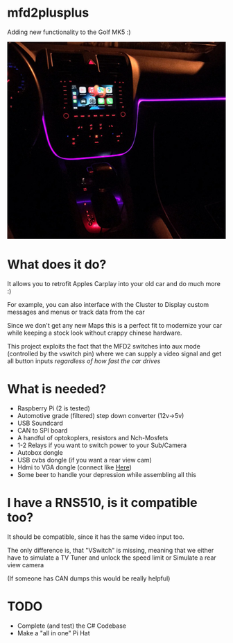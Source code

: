 # mfd2plusplus
Adding new functionality to the Golf MK5 :)

![Endresult](img/img.jpeg)

# What does it do?
It allows you to retrofit Apples Carplay into your old car and do much more :)

For example, you can also interface with the Cluster to Display custom messages and menus or track data from the car

Since we don't get any new Maps this is a perfect fit to modernize your car while keeping a stock look without crappy chinese hardware.

This project exploits the fact that the MFD2 switches into aux mode (controlled by the vswitch pin) where we can supply a video signal and get all button inputs *regardless of how fast the car drives*
# What is needed?

- Raspberry Pi (2 is tested)
- Automotive grade (filtered) step down converter (12v->5v)
- USB Soundcard
- CAN to SPI board
- A handful of optokoplers, resistors and Nch-Mosfets
- 1-2 Relays if you want to switch power to your Sub/Camera
- Autobox dongle
- USB cvbs dongle (if you want a rear view cam)
- Hdmi to VGA dongle (connect like [Here](https://www.buessert.de/Technik/Linux/RaspberryPi/CarPi/index.htm))
- Some beer to handle your depression while assembling all this

# I have a RNS510, is it compatible too?
It should be compatible, since it has the same video input too.

The only difference is, that "VSwitch" is missing, meaning that we either have to simulate a TV Tuner and unlock the speed limit or Simulate a rear view camera 

(If someone has CAN dumps this would be really helpful)

# TODO
- Complete (and test) the C# Codebase
- Make a "all in one" Pi Hat
